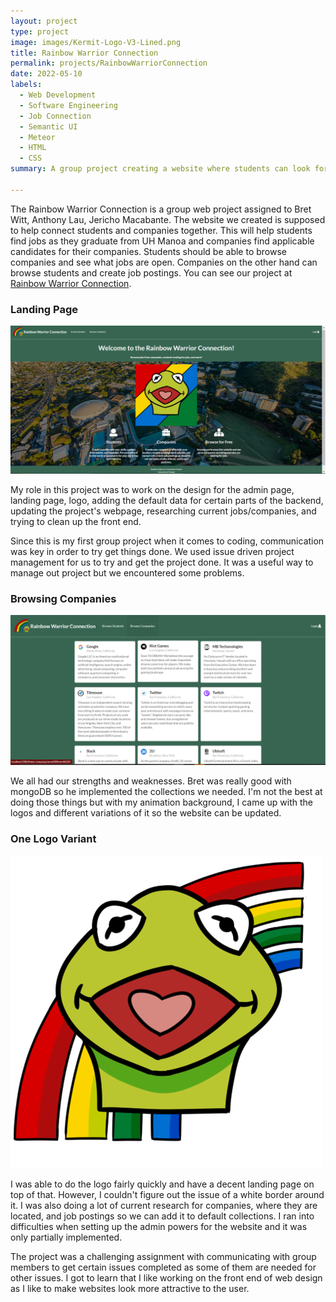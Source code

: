 ```yaml
---
layout: project
type: project
image: images/Kermit-Logo-V3-Lined.png
title: Rainbow Warrior Connection
permalink: projects/RainbowWarriorConnection
date: 2022-05-10
labels:
  - Web Development
  - Software Engineering
  - Job Connection
  - Semantic UI
  - Meteor
  - HTML
  - CSS
summary: A group project creating a website where students can look for jobs and companies look for students.

---
```


The Rainbow Warrior Connection is a group web project assigned to Bret Witt, Anthony Lau, Jericho Macabante. The website we created is supposed to help connect students and companies together. This will help students find jobs as they graduate from UH Manoa and companies find applicable candidates for their companies. Students should be able to browse companies and see what jobs are open. Companies on the other hand can browse students and create job postings. You can see our project at [Rainbow Warrior Connection](https://rainbowwarriorconnection.github.io/).

### Landing Page
<img class="ui large rounded image" src="../images/landing-page.png" alt="RWC Landing">  


My role in this project was to work on the design for the admin page, landing page, logo, adding the default data for certain parts of the backend, updating the project's webpage, researching current jobs/companies, and trying to clean up the front end.  

Since this is my first group project when it comes to coding, communication was key in order to try get things done. We used issue driven project management for us to try and get the project done. It was a useful way to manage out project but we encountered some problems.  

### Browsing Companies
<img class="ui large rounded image" src="../images/browse-companies.png" alt="RBC Browse">

We all had our strengths and weaknesses. Bret was really good with mongoDB so he implemented the collections we needed. I'm not the best at doing those things but with my animation background, I came up with the logos and different variations of it so the website can be updated. 

### One Logo Variant
<img class="ui large rounded image" src="../images/Kermit-Logo-V2-Shaded.png" alt="Kermit Logo">


I was able to do the logo fairly quickly and have a decent landing page on top of that. However, I couldn't figure out the issue of a white border around it. I was also doing a lot of current research for companies, where they are located, and job postings so we can add it to default collections. I ran into difficulties when setting up the admin powers for the website and it was only partially implemented.  

The project was a challenging assignment with communicating with group members to get certain issues completed as some of them are needed for other issues. I got to learn that I like working on the front end of web design as I like to make websites look more attractive to the user.  



